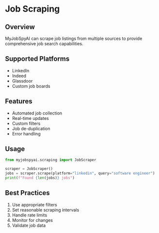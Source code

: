 # Job Scraping

## Overview

MyJobSpyAI can scrape job listings from multiple sources to provide comprehensive job search capabilities.

## Supported Platforms

- LinkedIn
- Indeed
- Glassdoor
- Custom job boards

## Features

- Automated job collection
- Real-time updates
- Custom filters
- Job de-duplication
- Error handling

## Usage

```python
from myjobspyai.scraping import JobScraper

scraper = JobScraper()
jobs = scraper.scrape(platform="linkedin", query="software engineer")
print(f"Found {len(jobs)} jobs")
```

## Best Practices

1. Use appropriate filters
2. Set reasonable scraping intervals
3. Handle rate limits
4. Monitor for changes
5. Validate job data